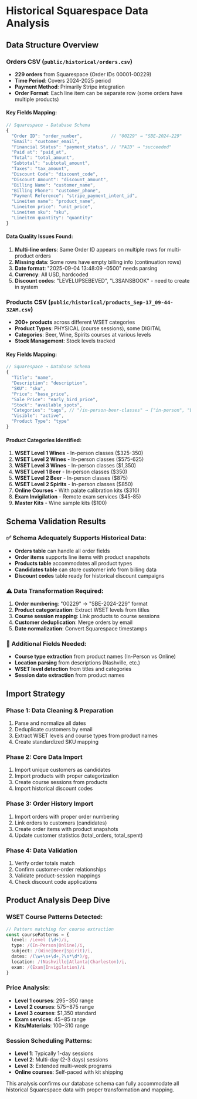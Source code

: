 # Historical Squarespace Data Analysis

## Data Structure Overview

### Orders CSV (`public/historical/orders.csv`)
- **229 orders** from Squarespace (Order IDs 00001-00229)
- **Time Period**: Covers 2024-2025 period
- **Payment Method**: Primarily Stripe integration
- **Order Format**: Each line item can be separate row (some orders have multiple products)

#### Key Fields Mapping:
```typescript
// Squarespace → Database Schema
{
  "Order ID": "order_number",           // "00229" → "SBE-2024-229"
  "Email": "customer_email",
  "Financial Status": "payment_status", // "PAID" → "succeeded"
  "Paid at": "paid_at",
  "Total": "total_amount",
  "Subtotal": "subtotal_amount",
  "Taxes": "tax_amount",
  "Discount Code": "discount_code",
  "Discount Amount": "discount_amount",
  "Billing Name": "customer_name",
  "Billing Phone": "customer_phone",
  "Payment Reference": "stripe_payment_intent_id",
  "Lineitem name": "product_name",
  "Lineitem price": "unit_price",
  "Lineitem sku": "sku",
  "Lineitem quantity": "quantity"
}
```

#### Data Quality Issues Found:
1. **Multi-line orders**: Same Order ID appears on multiple rows for multi-product orders
2. **Missing data**: Some rows have empty billing info (continuation rows)
3. **Date format**: "2025-09-04 13:48:09 -0500" needs parsing
4. **Currency**: All USD, hardcoded
5. **Discount codes**: "LEVELUPSEBEVED", "L3SANSBOOK" - need to create in system

### Products CSV (`public/historical/products_Sep-17_09-44-32AM.csv`)
- **200+ products** across different WSET categories
- **Product Types**: PHYSICAL (course sessions), some DIGITAL
- **Categories**: Beer, Wine, Spirits courses at various levels
- **Stock Management**: Stock levels tracked

#### Key Fields Mapping:
```typescript
// Squarespace → Database Schema
{
  "Title": "name",
  "Description": "description",
  "SKU": "sku",
  "Price": "base_price",
  "Sale Price": "early_bird_price",
  "Stock": "available_spots",
  "Categories": "tags", // "/in-person-beer-classes" → ["in-person", "beer", "level-1"]
  "Visible": "active",
  "Product Type": "type"
}
```

#### Product Categories Identified:
1. **WSET Level 1 Wines** - In-person classes ($325-350)
2. **WSET Level 2 Wines** - In-person classes ($575-625)
3. **WSET Level 3 Wines** - In-person classes ($1,350)
4. **WSET Level 1 Beer** - In-person classes ($350)
5. **WSET Level 2 Beer** - In-person classes ($875)
6. **WSET Level 2 Spirits** - In-person classes ($850)
7. **Online Courses** - With palate calibration kits ($310)
8. **Exam Invigilation** - Remote exam services ($45-85)
9. **Master Kits** - Wine sample kits ($100)

## Schema Validation Results

### ✅ Schema Adequately Supports Historical Data:
- **Orders table** can handle all order fields
- **Order items** supports line items with product snapshots
- **Products table** accommodates all product types
- **Candidates table** can store customer info from billing data
- **Discount codes** table ready for historical discount campaigns

### ⚠️ Data Transformation Required:
1. **Order numbering**: "00229" → "SBE-2024-229" format
2. **Product categorization**: Extract WSET levels from titles
3. **Course session mapping**: Link products to course sessions
4. **Customer deduplication**: Merge orders by email
5. **Date normalization**: Convert Squarespace timestamps

### 🔧 Additional Fields Needed:
- **Course type extraction** from product names (In-Person vs Online)
- **Location parsing** from descriptions (Nashville, etc.)
- **WSET level detection** from titles and categories
- **Session date extraction** from product names

## Import Strategy

### Phase 1: Data Cleaning & Preparation
1. Parse and normalize all dates
2. Deduplicate customers by email
3. Extract WSET levels and course types from product names
4. Create standardized SKU mapping

### Phase 2: Core Data Import
1. Import unique customers as candidates
2. Import products with proper categorization
3. Create course sessions from products
4. Import historical discount codes

### Phase 3: Order History Import
1. Import orders with proper order numbering
2. Link orders to customers (candidates)
3. Create order items with product snapshots
4. Update customer statistics (total_orders, total_spent)

### Phase 4: Data Validation
1. Verify order totals match
2. Confirm customer-order relationships
3. Validate product-session mappings
4. Check discount code applications

## Product Analysis Deep Dive

### WSET Course Patterns Detected:
```typescript
// Pattern matching for course extraction
const coursePatterns = {
  level: /Level (\d+)/i,
  type: /(In-Person|Online)/i,
  subject: /(Wine|Beer|Spirit)/i,
  dates: /(\w+\s+\d+,?\s*\d*)/g,
  location: /(Nashville|Atlanta|Charleston)/i,
  exam: /(Exam|Invigilation)/i
}
```

### Price Analysis:
- **Level 1 courses**: $295-$350 range
- **Level 2 courses**: $575-$875 range
- **Level 3 courses**: $1,350 standard
- **Exam services**: $45-$85 range
- **Kits/Materials**: $100-$310 range

### Session Scheduling Patterns:
- **Level 1**: Typically 1-day sessions
- **Level 2**: Multi-day (2-3 days) sessions
- **Level 3**: Extended multi-week programs
- **Online courses**: Self-paced with kit shipping

This analysis confirms our database schema can fully accommodate all historical Squarespace data with proper transformation and mapping.